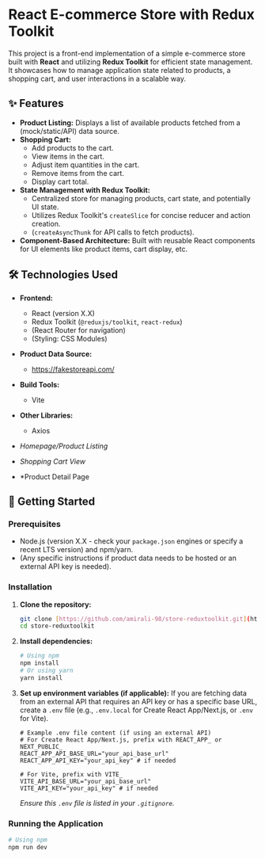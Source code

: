# React E-commerce Store with Redux Toolkit

This project is a front-end implementation of a simple e-commerce store built with **React** and utilizing **Redux Toolkit** for efficient state management. It showcases how to manage application state related to products, a shopping cart, and user interactions in a scalable way.

## ✨ Features

* **Product Listing:** Displays a list of available products fetched from a (mock/static/API) data source.
* **Shopping Cart:**
    * Add products to the cart.
    * View items in the cart.
    * Adjust item quantities in the cart.
    * Remove items from the cart.
    * Display cart total.
* **State Management with Redux Toolkit:**
    * Centralized store for managing products, cart state, and potentially UI state.
    * Utilizes Redux Toolkit's `createSlice` for concise reducer and action creation.
    * (`createAsyncThunk` for API calls to fetch products).
* **Component-Based Architecture:** Built with reusable React components for UI elements like product items, cart display, etc.

## 🛠️ Technologies Used

* **Frontend:**
    * React (version X.X)
    * Redux Toolkit (`@reduxjs/toolkit`, `react-redux`)
    * (React Router for navigation)
    * (Styling: CSS Modules)
* **Product Data Source:**
    * https://fakestoreapi.com/
* **Build Tools:**
    * Vite
* **Other Libraries:**
    * Axios

* *Homepage/Product Listing*
* *Shopping Cart View*
* *Product Detail Page

## 🚀 Getting Started

### Prerequisites

* Node.js (version X.X - check your `package.json` engines or specify a recent LTS version) and npm/yarn.
* (Any specific instructions if product data needs to be hosted or an external API key is needed).

### Installation

1.  **Clone the repository:**
    ```bash
    git clone [https://github.com/amirali-98/store-reduxtoolkit.git](https://github.com/amirali-98/store-reduxtoolkit.git)
    cd store-reduxtoolkit
    ```
2.  **Install dependencies:**
    ```bash
    # Using npm
    npm install
    # Or using yarn
    yarn install
    ```
3.  **Set up environment variables (if applicable):**
    If you are fetching data from an external API that requires an API key or has a specific base URL, create a `.env` file (e.g., `.env.local` for Create React App/Next.js, or `.env` for Vite).
    ```env
    # Example .env file content (if using an external API)
    # For Create React App/Next.js, prefix with REACT_APP_ or NEXT_PUBLIC_
    REACT_APP_API_BASE_URL="your_api_base_url"
    REACT_APP_API_KEY="your_api_key" # if needed

    # For Vite, prefix with VITE_
    VITE_API_BASE_URL="your_api_base_url"
    VITE_API_KEY="your_api_key" # if needed
    ```
    *Ensure this `.env` file is listed in your `.gitignore`.*

### Running the Application

```bash
# Using npm
npm run dev

